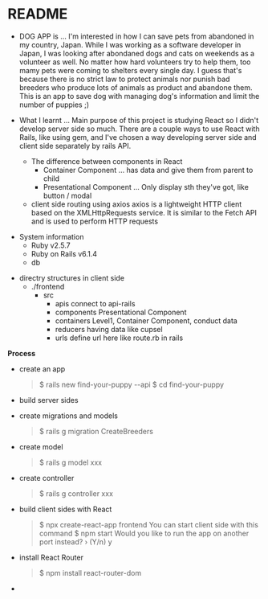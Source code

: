 # README

- DOG APP is ...
  I'm interested in how I can save pets from abandoned in my country, Japan. While I was working as a software developer in Japan, I was looking after abondaned dogs and cats on weekends as a volunteer as well. No matter how hard volunteers try to help them, too mamy pets were coming to shelters every single day. I guess that's because there is no strict law to protect animals nor punish bad breeders who produce lots of animals as product and abandone them. This is an app to save dog with managing dog's information and limit the number of puppies ;)

- What I learnt ...
  Main purpose of this project is studying React so I didn't develop server side so much.
  There are a couple ways to use React with Rails, like using gem, and I've chosen a way developing server side and client side separately by rails API.
  - The difference between components in React
    - Container Component ... has data and give them from parent to child
    - Presentational Component ... Only display sth they've got, like button / modal
  - client side routing using axios
    axios is a lightweight HTTP client based on the XMLHttpRequests service. It is similar to the Fetch API and is used to perform HTTP requests

* System information
  - Ruby v2.5.7
  - Ruby on Rails v6.1.4
  - db

- directry structures in client side
  - ./frontend
    - src
      - apis
        connect to api-rails
      - components
        Presentational Component
      - containers
        Level1, Container Component, conduct data
      - reducers
        having data like cupsel
      - urls
        define url here like route.rb in rails

**Process**

- create an app
  > $ rails new find-your-puppy --api
  > $ cd find-your-puppy
- build server sides
- create migrations and models
  > $ rails g migration CreateBreeders
- create model
  > $ rails g model xxx
- create controller
  > $ rails g controller xxx
- build client sides with React
  > $ npx create-react-app frontend
  > You can start client side with this command
  > $ npm start
  > Would you like to run the app on another port instead? › (Y/n) y
- install React Router

  > $ npm install react-router-dom

-
